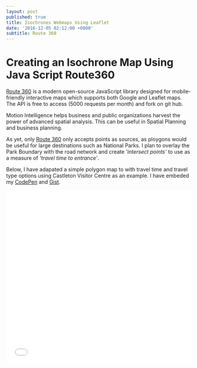 ```yaml
---
layout: post
published: true
title: Isochrones Webmaps Using Leaflet
date: '2016-12-05 02:12:00 +0800'
subtitle: Route 360
---
```

**Creating an Isochrone Map Using Java Script Route360**
========================

[Route 360](https://www.route360.net/index.html) is a modern open-source JavaScript library designed for mobile-friendly interactive maps which supports both Google and Leaflet maps. The API is free to access (5000 requests per month) and fork on git hub. 

Motion Intelligence helps business and public organizations harvest the power of advanced spatial analysis. This can be useful in Spatial Planning and business planning. 

As yet, only [Route 360](https://www.route360.net/index.html) only accepts points as sources, as ploygons would be useful for large destinations such as National Parks. I plan to overlay the Park Boundary with the road network and create *'intersect points'* to use as a measure of *'travel time to entrance'*.  

Below, I have adapated a simple polygon map to with travel time and travel type options using Castleton Visitor Centre as an example. I have embeded my [CodePen](http://codepen.io/) and [Gist](https://gist.github.com/). 

<iframe height='471' scrolling='no' title='Peak Gateway' src='//codepen.io/DGAlexander/embed/pNLJGr/?height=471&theme-id=dark&default-tab=result&embed-version=2' frameborder='no' allowtransparency='true' allowfullscreen='true' style='width: 100%;'>See the Pen <a href='http://codepen.io/DGAlexander/pen/pNLJGr/'>Peak Gateway</a> by David  Alexander (<a href='http://codepen.io/DGAlexander'>@DGAlexander</a>) on <a href='http://codepen.io'>CodePen</a>.
</iframe>

<script src="https://gist.github.com/DGalexander/6657db41eb3d68c333ad4ebc4007748b.js"></script>
